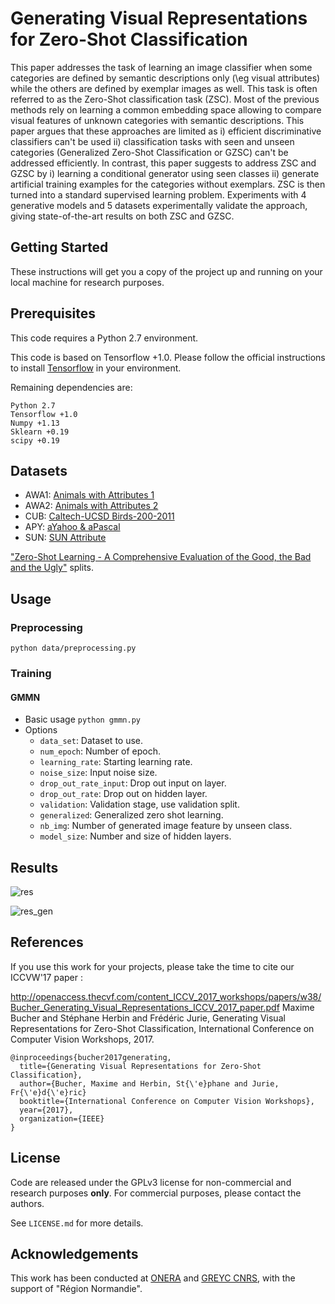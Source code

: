 # Generating Visual Representations for Zero-Shot Classification 

This paper addresses the task of learning an image classifier when some categories are defined by semantic descriptions only (\eg visual attributes) while the others are defined by exemplar images as well. This task is often referred to as the Zero-Shot classification task (ZSC). Most of the previous methods rely on learning a common embedding space allowing to compare visual features of unknown categories with semantic descriptions. This paper argues that these approaches are limited as i) efficient discriminative classifiers can't be used ii) classification tasks with seen and unseen categories (Generalized Zero-Shot Classification or GZSC) can't be addressed efficiently. In contrast, this paper suggests to address ZSC and GZSC by i) learning a conditional generator using seen classes ii) generate artificial training examples for the categories without exemplars. ZSC is then turned into a standard supervised learning problem. Experiments with 4 generative models and 5 datasets experimentally validate the approach, giving state-of-the-art results on both ZSC and GZSC.


## Getting Started
These instructions will get you a copy of the project up and running on your local machine for research purposes.

## Prerequisites

This code requires a Python 2.7 environment.

This code is based on Tensorflow +1.0. Please follow the official instructions to install [Tensorflow](https://www.tensorflow.org/install/)  in your environment.

Remaining dependencies are:
```
Python 2.7
Tensorflow +1.0
Numpy +1.13
Sklearn +0.19
scipy +0.19
```


## Datasets
* AWA1: [Animals with Attributes 1](https://cvml.ist.ac.at/AwA/)  
* AWA2: [Animals with Attributes 2](https://cvml.ist.ac.at/AwA2/) 
* CUB: [Caltech-UCSD Birds-200-2011](http://www.vision.caltech.edu/visipedia/CUB-200-2011.html)  
* APY: [aYahoo & aPascal](http://vision.cs.uiuc.edu/attributes/)  
* SUN: [SUN Attribute](https://cs.brown.edu/~gen/sunattributes.html) 

["Zero-Shot Learning - A Comprehensive Evaluation of the Good, the Bad and the Ugly"](https://arxiv.org/pdf/1707.00600.pdf) splits.

## Usage
### Preprocessing
```
python data/preprocessing.py
```
### Training
#### GMMN

 * Basic usage `python gmmn.py`
 * Options
    - `data_set`: Dataset to use.
    - `num_epoch`: Number of epoch.
    - `learning_rate`: Starting learning rate.
    - `noise_size`: Input noise size.
    - `drop_out_rate_input`: Drop out input on layer.
    - `drop_out_rate`: Drop out on hidden layer.
    - `validation`:  Validation stage, use validation split.
    - `generalized`: Generalized zero shot learning.
    - `nb_img`: Number of generated image feature by unseen class.
    - `model_size`: Number and size of hidden layers.

## Results


![res](https://user-images.githubusercontent.com/34308944/33674588-4c04610c-dab0-11e7-9bdf-0a4ccad02a35.png)

![res_gen](https://user-images.githubusercontent.com/34308944/33674605-4ffb6148-dab0-11e7-88f0-b1c81d999da9.png)

## References
If you use this work for your projects, please take the time to cite our ICCVW'17 paper :

http://openaccess.thecvf.com/content_ICCV_2017_workshops/papers/w38/Bucher_Generating_Visual_Representations_ICCV_2017_paper.pdf 
Maxime Bucher and Stéphane Herbin and Frédéric Jurie, Generating Visual Representations for Zero-Shot Classification, International Conference on Computer Vision Workshops, 2017.

```
@inproceedings{bucher2017generating,
  title={Generating Visual Representations for Zero-Shot Classification},
  author={Bucher, Maxime and Herbin, St{\'e}phane and Jurie, Fr{\'e}d{\'e}ric}
  booktitle={International Conference on Computer Vision Workshops},
  year={2017},
  organization={IEEE}
}
```

## License

Code are released under the GPLv3 license for non-commercial and research purposes **only**. For commercial purposes, please contact the authors.

See `LICENSE.md` for more details.

## Acknowledgements

This work has been conducted at [ONERA](http://www.onera.fr/en/dtim) and [GREYC CNRS](https://archive-www.greyc.fr/), with the support of "Région Normandie".



